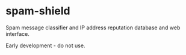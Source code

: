 # spam-shield

Spam message classifier and IP address reputation database and web interface.

Early development - do not use.

